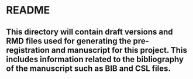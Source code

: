 # README
## This directory will contain draft versions and RMD files used for generating the pre-registration and manuscript for this project. This includes information related to the bibliography of the manuscript such as BIB and CSL files.